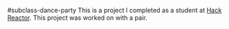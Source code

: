 #subclass-dance-party
This is a project I completed as a student at [Hack Reactor](http://hackreactor.com). This project was worked on with a pair.
